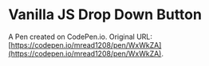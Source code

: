 # Vanilla JS Drop Down Button

A Pen created on CodePen.io. Original URL: [https://codepen.io/mread1208/pen/WxWkZA](https://codepen.io/mread1208/pen/WxWkZA).


